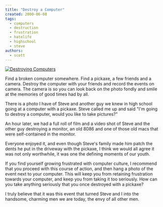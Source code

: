 ```yaml
---
title: "Destroy a Computer"
created: 2000-06-08
tags:
  - computers
  - destruction
  - frustration
  - hatelife
  - highschool
  - steve
authors:
  - scott
---
```


[![Destroying Computers](/images/2844317405_e3a88cf09b.jpg)](http://www.flickr.com/photos/spaceninja/2844317405/)

Find a broken computer somewhere. Find a pickaxe, a few friends and a camera. Destroy the computer with your friends and record the events on camera. The camera is so you can look back on the photo fondly and smile at the memories of good times had by all.

There is a photo I have of Steve and another guy we knew in high school going at a computer with a pickaxe. Steve called me up and said "I'm going to destroy a computer, would you like to take pictures?"

An hour later, we had a full roll of film and a video shot of Steve and the other guy destroying a monitor, an old 8086 and one of those old macs that were self-contained in the monitor.

Everyone enjoyed it, and even though Steve's family made him patch the dents he put in the driveway with the pickaxe, I think we would all agree it was not only worthwhile, it was one the defining moments of our youth.

If you find yourself growing frustrated with computer culture, I recommend that you proceed with this course of action, and then hang a photo of the event next to your computer. This will keep you from retaining frustration towards your computer, and keep you from taking it too seriously. How can you take anything seriously that you once destroyed with a pickaxe?

I truly believe that it was this event that turned Steve and I into the handsome, charming men we are today, the envy of all other men.
